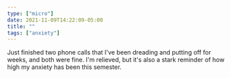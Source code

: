 ```yaml
---
type: ["micro"]
date: 2021-11-09T14:22:09-05:00
title: ""
tags: ["anxiety"]
---
```

Just finished two phone calls that I've been dreading and putting off for weeks, and both were fine. I'm relieved, but it's also a stark reminder of how high my anxiety has been this semester.

